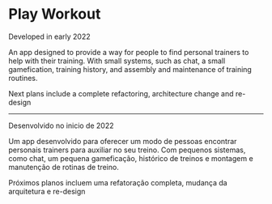 # Play Workout

Developed in early 2022

An app designed to provide a way for people to find personal trainers to help with their training.
With small systems, such as chat, a small gamefication, training history, and assembly and maintenance of training routines.


Next plans include a complete refactoring, architecture change and re-design

-------------------------------------------------------------------------------------------------------------------------------------------------------------------------

Desenvolvido no inicio de 2022

Um app desenvolvido para oferecer um modo de pessoas encontrar personais trainers para auxiliar no seu treino.
Com pequenos sistemas, como chat, um pequena gameficação, histórico de treinos e montagem e manutenção de rotinas de treino.


Próximos planos incluem uma refatoração completa, mudança da arquitetura e re-design

